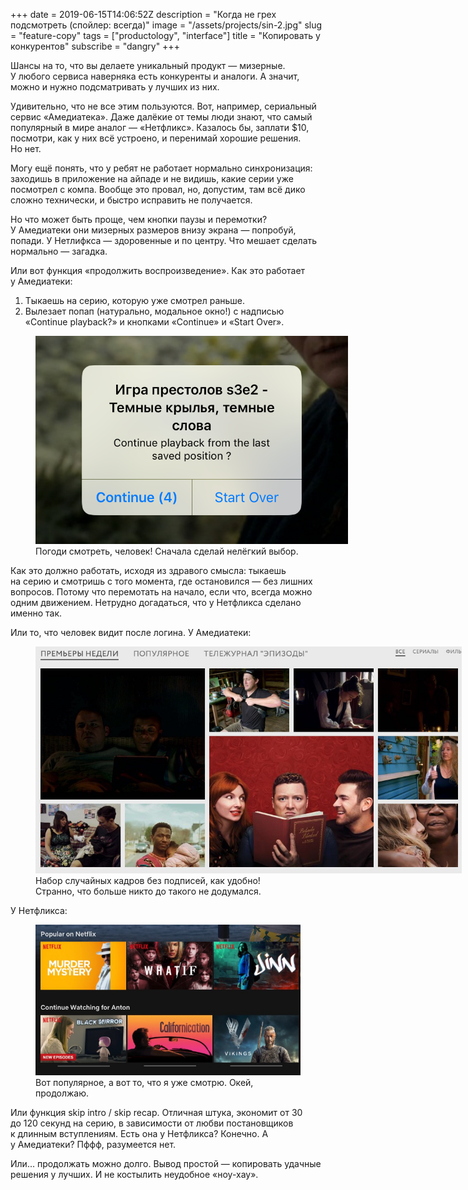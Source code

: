+++
date = 2019-06-15T14:06:52Z
description = "Когда не грех подсмотреть (спойлер: всегда)"
image = "/assets/projects/sin-2.jpg"
slug = "feature-copy"
tags = ["productology", "interface"]
title = "Копировать у конкурентов"
subscribe = "dangry"
+++

Шансы на то, что вы делаете уникальный продукт — мизерные. У любого сервиса наверняка есть конкуренты и аналоги. А значит, можно и нужно подсматривать у лучших из них.

Удивительно, что не все этим пользуются. Вот, например, сериальный сервис «Амедиатека». Даже далёкие от темы люди знают, что самый популярный в мире аналог — «Нетфликс». Казалось бы, заплати $10, посмотри, как у них всё устроено, и перенимай хорошие решения. Но нет.

Могу ещё понять, что у ребят не работает нормально синхронизация: заходишь в приложение на айпаде и не видишь, какие серии уже посмотрел с компа. Вообще это провал, но, допустим, там всё дико сложно технически, и быстро исправить не получается.

Но что может быть проще, чем кнопки паузы и перемотки? У Амедиатеки они мизерных размеров внизу экрана — попробуй, попади. У Нетлифкса — здоровенные и по центру. Что мешает сделать нормально — загадка.

Или вот функция «продолжить воспроизведение». Как это работает у Амедиатеки:

1. Тыкаешь на серию, которую уже смотрел раньше.
2. Вылезает попап (натурально, модальное окно!) с надписью «Continue playback?» и кнопками «Continue» и «Start Over».


<figure>
  <img alt="Продолжить или сначала?" src="startover.png" style="max-width: 500px">
  <figcaption>Погоди смотреть, человек! Сначала сделай нелёгкий выбор.</figcaption>
</figure>

Как это должно работать, исходя из здравого смысла: тыкаешь на серию и смотришь с того момента, где остановился — без лишних вопросов. Потому что перемотать на начало, если что, всегда можно одним движением. Нетрудно догадаться, что у Нетфликса сделано именно так.

Или то, что человек видит после логина. У Амедиатеки:

<figure>
  <img alt="Амедиатека" src="amedia.jpg" style="max-width: 682px">
  <figcaption>Набор случайных кадров без подписей, как удобно! Странно, что больше никто до такого не додумался.</figcaption>
</figure>

У Нетфликса:

<figure>
  <img alt="Нетфликс" src="netflix.jpg">
  <figcaption>Вот популярное, а вот то, что я уже смотрю. Окей, продолжаю.</figcaption>
</figure>

Или функция skip intro / skip recap. Отличная штука, экономит от 30 до 120 секунд на серию, в зависимости от любви постановщиков к длинным вступлениям. Есть она у Нетфликса? Конечно. А у Амедиатеки? Пффф, разумеется нет.

Или... продолжать можно долго. Вывод простой — копировать удачные решения у лучших. И не костылить неудобное «ноу-хау».
